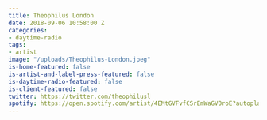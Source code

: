 ```yaml
---
title: Theophilus London
date: 2018-09-06 10:58:00 Z
categories:
- daytime-radio
tags:
- artist
image: "/uploads/Theophilus-London.jpeg"
is-home-featured: false
is-artist-and-label-press-featured: false
is-daytime-radio-featured: false
is-client-featured: false
twitter: https://twitter.com/theophilusl
spotify: https://open.spotify.com/artist/4EMtGVFvfCSrEmWaGV0roE?autoplay=true&v=A
---
```



